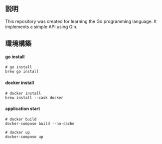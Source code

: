 ## 説明

This repository was created for learning the Go programming language. It implements a simple API using Gin.

## 環境構築

#### go install
```
# go install
brew go install
```
#### docker install
```
# docker install
brew install --cask docker
```

#### application start

```
# docker build
docker-compose build --no-cache

# docker up
docker-compose up
```

